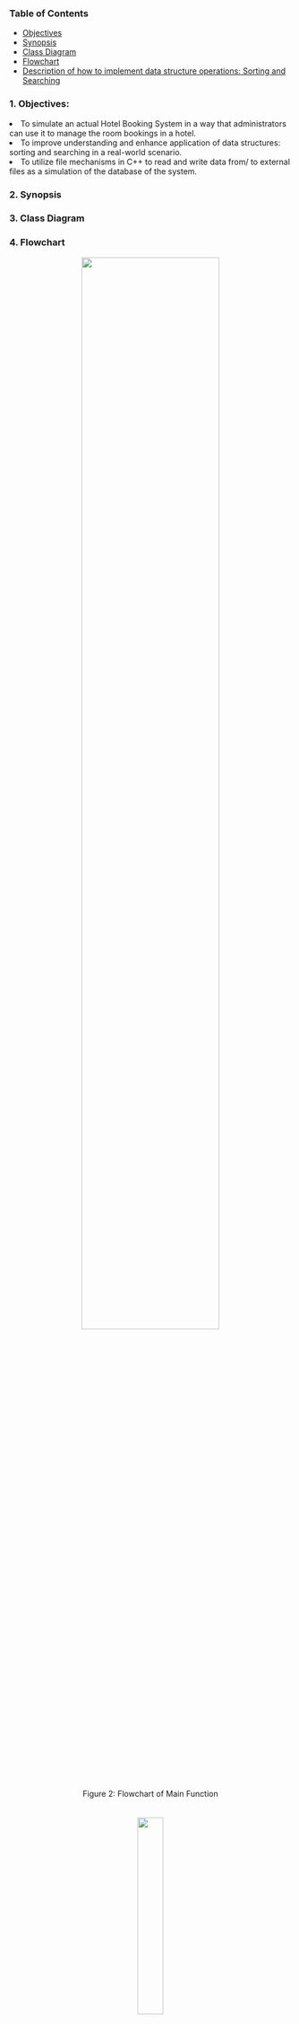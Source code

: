 ### Table of Contents
- [Objectives](#1-objectives)
- [Synopsis](#2-synopsis)
- [Class Diagram](#3-class-diagram)
- [Flowchart](#4-flowchart)
- [Description of how to implement data structure operations: Sorting and Searching](#5-description-of-how-to-implement-data-structure-operations-sorting-and-searching)


### 1. Objectives:
<li>To simulate an actual Hotel Booking System in a way that administrators can use it to manage the room bookings in a hotel.</li>
<li>To improve understanding and enhance application of data structures: sorting and searching in a real-world scenario.</li>
<li>To utilize file mechanisms in C++ to read and write data from/ to external files as a simulation of the database of the system.</li>

### 2. Synopsis


### 3. Class Diagram


### 4. Flowchart
<p align="center">
  <img src="https://github.com/jjn7702/SECJ2013-DSA/assets/128120717/3751215f-0055-451b-abe3-d813a1558362" width="70%" height="70%"><br>
  Figure 2: Flowchart of Main Function
  <br><br><br>
  <img src="https://github.com/jjn7702/SECJ2013-DSA/assets/128119778/6c372a7e-16b3-4fdb-8f70-0e95c9455134" width="30%" height="30%"><br>
  Figure 3: Flowchart of SequenceSearch Function
  <br><br><br>
  <img src="https://github.com/jjn7702/SECJ2013-DSA/assets/128120717/3b7da027-72df-49f0-9a8a-ed5e9260202a" width="30%" height="30%"><br>
  Figure 4: Flowchart of adminMenu Function
  <br><br><br>
  <img src="https://github.com/jjn7702/SECJ2013-DSA/assets/128120717/0c1a3187-00d0-4620-a4ea-f61ce19b9dc5" width="70%" height="70%"><br>
  Figure 5: Flowchart of bookingMenu Function
  <br><br><br>
  <img src="https://github.com/jjn7702/SECJ2013-DSA/assets/128119778/e0b8b0e0-3925-42fe-95fd-f5bad720ddbc" width="40%" height="40%"><br>
  Figure 6: Flowchart of readBookingData Function
  <br><br><br>
  <img src="https://github.com/jjn7702/SECJ2013-DSA/assets/128120717/8fad63ef-2fe0-42cc-afce-d9790634dae2" width="30%" height="30%"><br>
  Figure 7: Flowchart of mergeSort Function
  <br><br><br>
  <img src="https://github.com/jjn7702/SECJ2013-DSA/assets/128120717/1774b9d3-3284-4cbe-8687-4a11133ec081" width="70%" height="70%"><br>
  Figure 8: Flowchart of merge Function
  <br><br><br>
  <img src="https://github.com/jjn7702/SECJ2013-DSA/assets/128120717/a13ec04c-8d31-4108-90b0-5e898a19f602" width="40%" height="40%"><br>
  Figure 9: Flowchart of dispItems Function
  <br><br><br>
  <img src="https://github.com/jjn7702/SECJ2013-DSA/assets/128120717/aee4657a-2aa4-4d8e-a3f8-1b593cbe464e" width="30%" height="30%"><br>
  Figure 10: Flowchart of mergeSortDsc Function
  <br><br><br>
  <img src="https://github.com/jjn7702/SECJ2013-DSA/assets/128120717/b3db9b85-0a5b-49d7-a162-efa99e4db789" width="70%" height="70%"><br>
  Figure 11: Flowchart of mergeDsc Function
  <br><br><br>
</p>




### 5. Description of how to implement data structure operations: Sorting and Searching
##### 1. Sorting

In the Hotel Booking System, we have implemented Advanced Sort - Merge Sort which is using the Divide and Conquer Sorting Strategy in the mergeSort(), mergeSortDsc(), merge() and mergeDsc() functions. This data structure operation works by dividing an array into halves, sort each half and merge the sorted halves into one sorted array. 

As an example, in our system, the mergeSort() function is used to divide the array received in parameter into halves by the second and third arguments indicating first and last of the array in terms of index number. This function is recursively called to divide the array received in parameter into pieces until each piece contains only one item. The small pieces are then merged into larger sorted pieces until one sorted array is achieved by calling the merge() function. For the merge() function, it compares an item into one half of the array with an item in the other half of the array and moves the smaller item into a temporary array while the remaining items are moved to the temporary array. At the end of the function, the temporary array is copied back into the original array. We also implement the mergeDsc() functions to sort the array in an descending order by modifying the algorithm, for instance, in merge() function, the condition r[first1] < r[first2] is changed to r[first1] >= r[first2] when implementing mergeDsc() function. These functions are used to sort the Room Type, Room Price (Low to High), Room Price (High to Low), Latest Check-In Date and Earliest Check-In Date of the customers. Function template technique in C++ is also implemented when declaring the sorting functions in order to be flexible to work with different data types.

We have chosen the sorting algorithm - Merge Sort out of five sorting algorithms we have learned after the consideration of the growth rates of time required by the Merge Sort has the Big O Notation of O(n log n) which is significantly faster than O(n²).

<br>

##### 2. Searching

In the Hotel Booking System, we have implemented Searching Technique - Sequential search in SequenceSearch() function. This data structure operation works by examining each element in the array sequentially and compares its value with the search key. 

As an example, in our system, the SequenceSearch() will receive a search key which is the adminID entered by the admin, an array to be searched which is the admin information read from the admin file (database) and the size of the array in its parameter list as arguments. The variable index is set to -1 initially to indicate the record is not found. When comparing the adminID with the array which is accessing getadminID() function, if the adminID matches with any adminID from the database, the index is assigned the current array index and eventually returns the index. After returning to the main function, the result of SequenceSearch() is checked as if the value is equal to -1 (not found) or ! = -1 (found). This function acts as a verification and authentication for the admin identity.

We have chosen the Searching Technique - Sequential search as it is a basic function that is suitable to be implemented in a small size of list in which after considering the number of administrators in a hotel will not be a large population.

